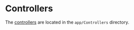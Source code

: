 <h1>Controllers</h1>
<p>The <a href="http://www.sectorr.co/docs/controllers">controllers</a> are located in the <code>app/Controllers</code> directory.</p>
